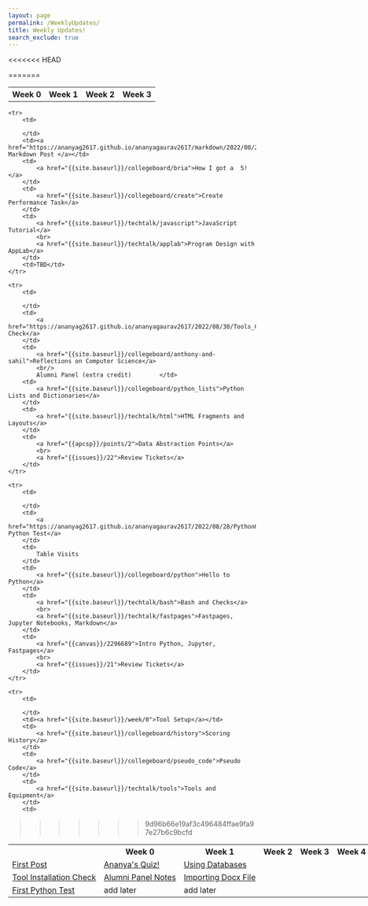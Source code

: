 ```yaml
---
layout: page
permalink: /WeeklyUpdates/
title: Weekly Updates!
search_exclude: true
---
```


<<<<<<< HEAD
<style type="text/css">
  table          {border:outset 1; width:150%;}
  table td       {border:inset 1;}
  table tr#HEAD  {font-weight:bold;
                  text-align:center;}
  table td#CELL1 {width:50%;}
  table td#CELL2 {width:50%;}
  table td#CELL3 {width:50%;}
  table td#CELL4 {width:50%;}
</style>

<table>
  <tr>
    <th>Week 0</th>
    <th>Week 1</th>
    <th>Week 2</th>
    <th>Week 3</th>

=======
<table>
    <tr>
     <th></th>
     <th>Week 0</th>
     <th>Week 1</th>
     <th>Week 2</th>
     <th>Week 3 </th>
     <th>Week 4</th>
    </tr>

    <tr>
        <td>
            
        </td>
        <td><a href="https://ananyag2617.github.io/ananyagaurav2617/markdown/2022/08/23/Hacks!.html">First Markdown Post </a></td>
        <td>
            <a href="{{site.baseurl}}/collegeboard/bria">How I got a  5!</a>
        </td>
        <td>
            <a href="{{site.baseurl}}/collegeboard/create">Create Performance Task</a>
        </td>
        <td>
            <a href="{{site.baseurl}}/techtalk/javascript">JavaScript Tutorial</a>
            <br>
            <a href="{{site.baseurl}}/techtalk/applab">Program Design with AppLab</a>
        </td>
        <td>TBD</td>
    </tr>

    <tr>
        <td>
          
        </td>
        <td>
            <a href="https://ananyag2617.github.io/ananyagaurav2617/2022/08/30/Tools_Check.html">Tools Check</a>
        </td>
        <td>
            <a href="{{site.baseurl}}/collegeboard/anthony-and-sahil">Reflections on Computer Science</a>
            <br/>
            Alumni Panel (extra credit)        </td>
        <td>
            <a href="{{site.baseurl}}/collegeboard/python_lists">Python Lists and Dictionaries</a>
        </td>
        <td>
            <a href="{{site.baseurl}}/techtalk/html">HTML Fragments and Layouts</a>
        </td>
        <td>
            <a href="{{apcsp}}/points/2">Data Abstraction Points</a>
            <br>
            <a href="{{issues}}/22">Review Tickets</a>
        </td>
    </tr>

    <tr>
        <td>
         
        </td>
        <td>
            <a href="https://ananyag2617.github.io/ananyagaurav2617/2022/08/28/PythonQuiz.html"> Python Test</a>
        </td>
        <td>
            Table Visits
        </td>
        <td>
            <a href="{{site.baseurl}}/collegeboard/python">Hello to Python</a>
        </td>
        <td>
            <a href="{{site.baseurl}}/techtalk/bash">Bash and Checks</a>
            <br>
            <a href="{{site.baseurl}}/techtalk/fastpages">Fastpages, Jupyter Notebooks, Markdown</a>     
        </td>
        <td>
            <a href="{{canvas}}/2296689">Intro Python, Jupyter, Fastpages</a>
            <br>
            <a href="{{issues}}/21">Review Tickets</a>
        </td>
    </tr>
    
    <tr>
        <td>
           
        </td>
        <td><a href="{{site.baseurl}}/week/0">Tool Setup</a></td>
        <td>
            <a href="{{site.baseurl}}/collegeboard/history">Scoring History</a>
        </td>
        <td>
            <a href="{{site.baseurl}}/collegeboard/pseudo_code">Pseudo Code</a>
        </td>
        <td>
            <a href="{{site.baseurl}}/techtalk/tools">Tools and Equipment</a>
        </td>
        <td>
>>>>>>> 9d96b66e19af3c496484ffae9fa97e27b6c9bcfd

  <tr>
    <td><a href="https://ananyag2617.github.io/ananyagaurav2617/markdown/2022/08/23/Hacks!.html"> First Post </a></td>
    <td><a href=" https://ananyag2617.github.io/ananyagaurav2617/2022/08/28/PythonQuiz.html"> Ananya's Quiz! </a></td>
    <td><a href=" "> Using Databases</a></td>
  </tr>
  <tr>
    <td><a href=" https://ekamjot-kaire.github.io/fast-pages/2022/08/28/toolinstallation.html"> Tool Installation Check</a></td>
    <td><a href=" https://ekamjot-kaire.github.io/fast-pages/markdown/2022/08/29/AlumniPanel.html"> Alumni Panel Notes</a></td>
    <td><a href=" https://ekamjot-kaire.github.io/fast-pages/2022/09/03/Happiness-Essay-A-Example.html"> Importing Docx File</a></td>
  </tr>
  <tr>
    <td><a href=" https://ekamjot-kaire.github.io/fast-pages/2022/08/24/python-notebook-test.html"> First Python Test</a></td>
    <td>add later</td>
    <td>add later</td>
  </tr>